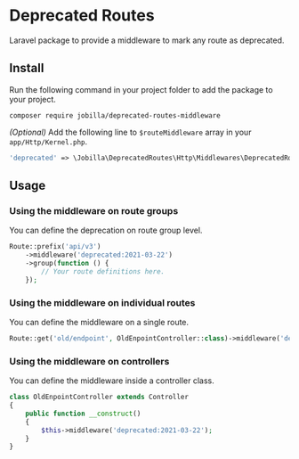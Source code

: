 # Deprecated Routes

Laravel package to provide a middleware to mark any route as deprecated.

## Install

Run the following command in your project folder to add the package to your project.

    composer require jobilla/deprecated-routes-middleware

_(Optional)_ Add the following line to `$routeMiddleware` array in your `app/Http/Kernel.php`.

```php
'deprecated' => \Jobilla\DeprecatedRoutes\Http\Middlewares\DeprecatedRoute::class,
```

## Usage

### Using the middleware on route groups

You can define the deprecation on route group level.

```php
Route::prefix('api/v3')
    ->middleware('deprecated:2021-03-22')
    ->group(function () {
        // Your route definitions here.
    });
```

### Using the middleware on individual routes

You can define the middleware on a single route.

```php
Route::get('old/endpoint', OldEnpointController::class)->middleware('deprecated:2021-03-22');
```

### Using the middleware on controllers

You can define the middleware inside a controller class.

```php
class OldEnpointController extends Controller
{
    public function __construct()
    {
        $this->middleware('deprecated:2021-03-22');
    }
}
```
